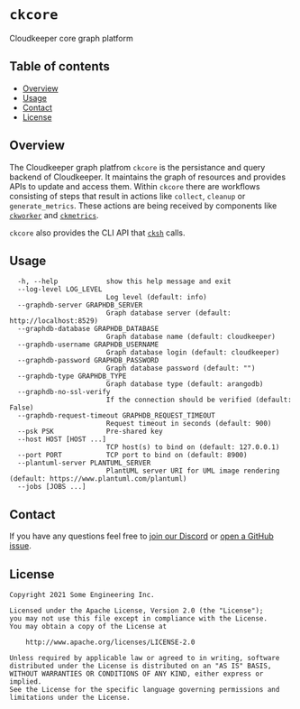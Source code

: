 # `ckcore`
Cloudkeeper core graph platform


## Table of contents

* [Overview](#overview)
* [Usage](#usage)
* [Contact](#contact)
* [License](#license)


## Overview
The Cloudkeeper graph platfrom `ckcore` is the persistance and query backend of Cloudkeeper. It maintains the graph
of resources and provides APIs to update and access them. Within `ckcore` there are workflows consisting of steps
that result in actions like `collect`, `cleanup` or `generate_metrics`. These actions are being received by components
like [`ckworker`](../ckworker/) and [`ckmetrics`](../ckmetrics/).

`ckcore` also provides the CLI API that [`cksh`](../cksh/) calls.


## Usage
```
  -h, --help            show this help message and exit
  --log-level LOG_LEVEL
                        Log level (default: info)
  --graphdb-server GRAPHDB_SERVER
                        Graph database server (default: http://localhost:8529)
  --graphdb-database GRAPHDB_DATABASE
                        Graph database name (default: cloudkeeper)
  --graphdb-username GRAPHDB_USERNAME
                        Graph database login (default: cloudkeeper)
  --graphdb-password GRAPHDB_PASSWORD
                        Graph database password (default: "")
  --graphdb-type GRAPHDB_TYPE
                        Graph database type (default: arangodb)
  --graphdb-no-ssl-verify
                        If the connection should be verified (default: False)
  --graphdb-request-timeout GRAPHDB_REQUEST_TIMEOUT
                        Request timeout in seconds (default: 900)
  --psk PSK             Pre-shared key
  --host HOST [HOST ...]
                        TCP host(s) to bind on (default: 127.0.0.1)
  --port PORT           TCP port to bind on (default: 8900)
  --plantuml-server PLANTUML_SERVER
                        PlantUML server URI for UML image rendering (default: https://www.plantuml.com/plantuml)
  --jobs [JOBS ...]
```


## Contact
If you have any questions feel free to [join our Discord](https://discord.gg/someengineering) or [open a GitHub issue](https://github.com/someengineering/cloudkeeper/issues/new).


## License
```
Copyright 2021 Some Engineering Inc.

Licensed under the Apache License, Version 2.0 (the "License");
you may not use this file except in compliance with the License.
You may obtain a copy of the License at

    http://www.apache.org/licenses/LICENSE-2.0

Unless required by applicable law or agreed to in writing, software
distributed under the License is distributed on an "AS IS" BASIS,
WITHOUT WARRANTIES OR CONDITIONS OF ANY KIND, either express or implied.
See the License for the specific language governing permissions and
limitations under the License.
```
